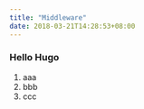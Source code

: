 ```yaml
---
title: "Middleware"
date: 2018-03-21T14:28:53+08:00
---
```

### Hello Hugo

 1. aaa
 1. bbb
 1. ccc
